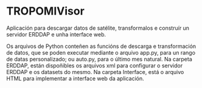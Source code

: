 # TROPOMIVisor
 Aplicación para descargar datos de satélite, transformalos e construír un servidor ERDDAP e unha interface web.

 Os arquivos de Python conteñen as funcións de descarga e transformación de datos, que se poden executar mediante o arquivo app.py, para un rango de datas personalizado; ou auto.py, para o último mes natural. 
 Na carpeta ERDDAP, están dispoñibles os arquivos xml para configurar o servidor ERDDAP e os datasets do mesmo.
 Na carpeta Interface, está o arquivo HTML para implementar a interface web da aplicación.
